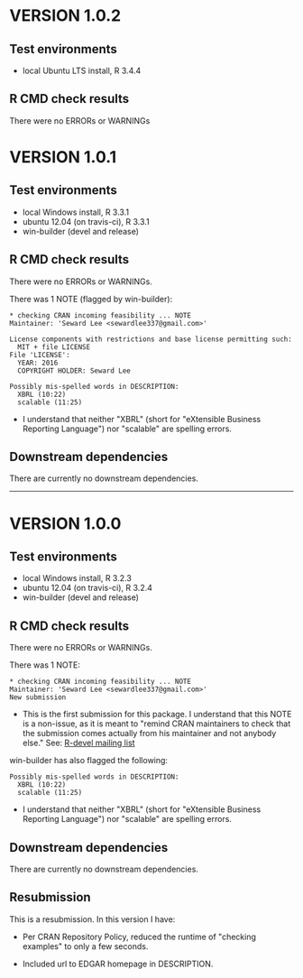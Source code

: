 # VERSION 1.0.2

## Test environments
* local Ubuntu LTS install, R 3.4.4

## R CMD check results
There were no ERRORs or WARNINGs


# VERSION 1.0.1

## Test environments
* local Windows install, R 3.3.1
* ubuntu 12.04 (on travis-ci), R 3.3.1
* win-builder (devel and release)

## R CMD check results
There were no ERRORs or WARNINGs.

There was 1 NOTE (flagged by win-builder):

```
* checking CRAN incoming feasibility ... NOTE
Maintainer: 'Seward Lee <sewardlee337@gmail.com>'

License components with restrictions and base license permitting such:
  MIT + file LICENSE
File 'LICENSE':
  YEAR: 2016
  COPYRIGHT HOLDER: Seward Lee

Possibly mis-spelled words in DESCRIPTION:
  XBRL (10:22)
  scalable (11:25)
```

* I understand that neither "XBRL" (short for "eXtensible Business Reporting Language") nor "scalable" are spelling errors.

## Downstream dependencies
There are currently no downstream dependencies.

---


# VERSION 1.0.0

## Test environments
* local Windows install, R 3.2.3
* ubuntu 12.04 (on travis-ci), R 3.2.4
* win-builder (devel and release)

## R CMD check results
There were no ERRORs or WARNINGs.

There was 1 NOTE:

```
* checking CRAN incoming feasibility ... NOTE
Maintainer: 'Seward Lee <sewardlee337@gmail.com>'
New submission
```

* This is the first submission for this package. I understand that this NOTE is a non-issue, as it is meant to "remind CRAN maintainers to check that the submission comes actually from his maintainer and not anybody else." See: [R-devel mailing list](https://mailman.stat.ethz.ch/pipermail/r-devel/2014-March/068497.html)

win-builder has also flagged the following:

```
Possibly mis-spelled words in DESCRIPTION:
  XBRL (10:22)
  scalable (11:25)
```

* I understand that neither "XBRL" (short for "eXtensible Business Reporting Language") nor "scalable" are spelling errors.

## Downstream dependencies
There are currently no downstream dependencies.

## Resubmission
This is a resubmission. In this version I have:

* Per CRAN Repository Policy, reduced the runtime of "checking examples" to only a few seconds.

* Included url to EDGAR homepage in DESCRIPTION.